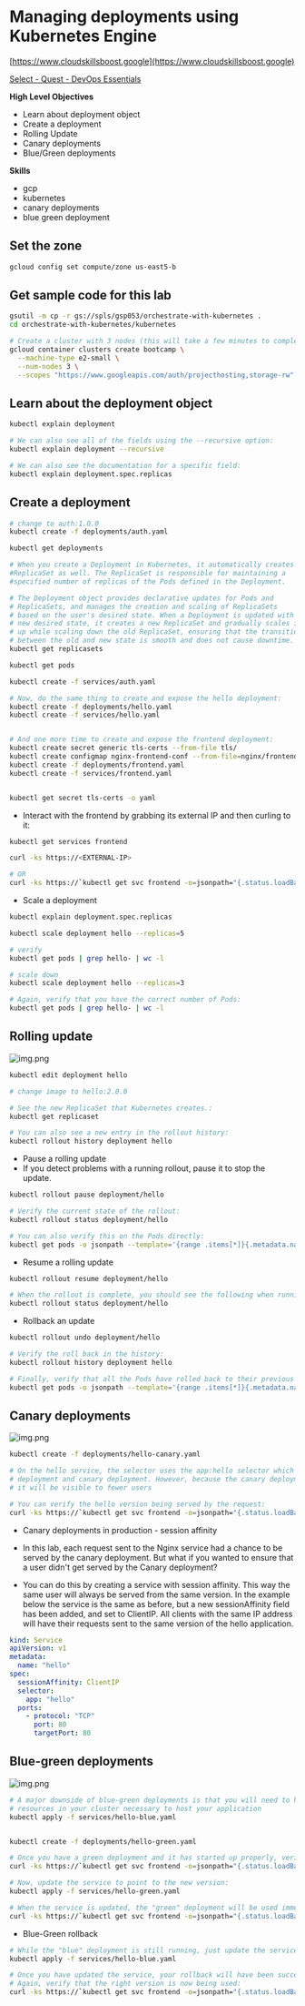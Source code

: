 # Managing deployments using Kubernetes Engine


[https://www.cloudskillsboost.google](https://www.cloudskillsboost.google)

[Select - Quest -  DevOps Essentials](https://www.cloudskillsboost.google/paths)


**High Level Objectives**
- Learn about deployment object
- Create a deployment
- Rolling Update
- Canary deployments
- Blue/Green deployments



**Skills**
- gcp
- kubernetes
- canary deployments
- blue green deployment



## Set the zone

```bash
gcloud config set compute/zone us-east5-b
```

## Get sample code for this lab

```bash
gsutil -m cp -r gs://spls/gsp053/orchestrate-with-kubernetes .
cd orchestrate-with-kubernetes/kubernetes

# Create a cluster with 3 nodes (this will take a few minutes to complete):
gcloud container clusters create bootcamp \
  --machine-type e2-small \
  --num-nodes 3 \
  --scopes "https://www.googleapis.com/auth/projecthosting,storage-rw"
```


## Learn about the deployment object

```bash
kubectl explain deployment

# We can also see all of the fields using the --recursive option:
kubectl explain deployment --recursive

# We can also see the documentation for a specific field:
kubectl explain deployment.spec.replicas
```

## Create a deployment

```bash 
# change to auth:1.0.0
kubectl create -f deployments/auth.yaml

kubectl get deployments

# When you create a Deployment in Kubernetes, it automatically creates a 
#ReplicaSet as well. The ReplicaSet is responsible for maintaining a 
#specified number of replicas of the Pods defined in the Deployment.

# The Deployment object provides declarative updates for Pods and 
# ReplicaSets, and manages the creation and scaling of ReplicaSets 
# based on the user's desired state. When a Deployment is updated with a 
# new desired state, it creates a new ReplicaSet and gradually scales it 
# up while scaling down the old ReplicaSet, ensuring that the transition 
# between the old and new state is smooth and does not cause downtime.
kubectl get replicasets

kubectl get pods

kubectl create -f services/auth.yaml

# Now, do the same thing to create and expose the hello deployment:
kubectl create -f deployments/hello.yaml
kubectl create -f services/hello.yaml


# And one more time to create and expose the frontend deployment:
kubectl create secret generic tls-certs --from-file tls/
kubectl create configmap nginx-frontend-conf --from-file=nginx/frontend.conf
kubectl create -f deployments/frontend.yaml
kubectl create -f services/frontend.yaml


kubectl get secret tls-certs -o yaml
``` 

- Interact with the frontend by grabbing its external IP and then curling to it:

```bash
kubectl get services frontend

curl -ks https://<EXTERNAL-IP>

# OR
curl -ks https://`kubectl get svc frontend -o=jsonpath="{.status.loadBalancer.ingress[0].ip}"`
```

- Scale a deployment

```bash
kubectl explain deployment.spec.replicas

kubectl scale deployment hello --replicas=5

# verify
kubectl get pods | grep hello- | wc -l

# scale down
kubectl scale deployment hello --replicas=3

# Again, verify that you have the correct number of Pods:
kubectl get pods | grep hello- | wc -l
```

## Rolling update

![img.png](.images/rolling-update.png)

```bash
kubectl edit deployment hello

# change image to hello:2.0.0

# See the new ReplicaSet that Kubernetes creates.:
kubectl get replicaset

# You can also see a new entry in the rollout history:
kubectl rollout history deployment hello
```

- Pause a rolling update
- If you detect problems with a running rollout, pause it to stop the update.

```bash
kubectl rollout pause deployment/hello

# Verify the current state of the rollout:
kubectl rollout status deployment/hello

# You can also verify this on the Pods directly:
kubectl get pods -o jsonpath --template='{range .items[*]}{.metadata.name}{"\t"}{"\t"}{.spec.containers[0].image}{"\n"}{end}'
```

- Resume a rolling update

```bash
kubectl rollout resume deployment/hello

# When the rollout is complete, you should see the following when running the status command:
kubectl rollout status deployment/hello
```

- Rollback an update

```bash
kubectl rollout undo deployment/hello

# Verify the roll back in the history:
kubectl rollout history deployment hello

# Finally, verify that all the Pods have rolled back to their previous versions:
kubectl get pods -o jsonpath --template='{range .items[*]}{.metadata.name}{"\t"}{"\t"}{.spec.containers[0].image}{"\n"}{end}'
```

## Canary deployments

![img.png](.images/canary-deployments.png)

```bash
kubectl create -f deployments/hello-canary.yaml

# On the hello service, the selector uses the app:hello selector which will match pods in both the prod 
# deployment and canary deployment. However, because the canary deployment has a fewer number of pods, 
# it will be visible to fewer users

# You can verify the hello version being served by the request:
curl -ks https://`kubectl get svc frontend -o=jsonpath="{.status.loadBalancer.ingress[0].ip}"`/version

```

- Canary deployments in production - session affinity

- In this lab, each request sent to the Nginx service had a chance to be served by the canary 
  deployment. But what if you wanted to ensure that a user didn't get served by 
  the Canary deployment?
- You can do this by creating a service with session affinity. This way the same user will 
  always be served from the same version. In the example below the service is the same as before, 
  but a new sessionAffinity field has been added, and set to ClientIP. All clients 
  with the same IP address will have their requests sent to the same version of the hello application.


```yaml
kind: Service
apiVersion: v1
metadata:
  name: "hello"
spec:
  sessionAffinity: ClientIP
  selector:
    app: "hello"
  ports:
    - protocol: "TCP"
      port: 80
      targetPort: 80
```

## Blue-green deployments

![img.png](.images/blue-green-deployments.png)


```bash
# A major downside of blue-green deployments is that you will need to have at least 2x the 
# resources in your cluster necessary to host your application
kubectl apply -f services/hello-blue.yaml


kubectl create -f deployments/hello-green.yaml

# Once you have a green deployment and it has started up properly, verify that the current version of 1.0.0 is still being used:
curl -ks https://`kubectl get svc frontend -o=jsonpath="{.status.loadBalancer.ingress[0].ip}"`/version

# Now, update the service to point to the new version:
kubectl apply -f services/hello-green.yaml

# When the service is updated, the "green" deployment will be used immediately. You can now verify that the new version is always being used:
curl -ks https://`kubectl get svc frontend -o=jsonpath="{.status.loadBalancer.ingress[0].ip}"`/version

```

- Blue-Green rollback

```bash
# While the "blue" deployment is still running, just update the service back to the old version:
kubectl apply -f services/hello-blue.yaml

# Once you have updated the service, your rollback will have been successful. 
# Again, verify that the right version is now being used:
curl -ks https://`kubectl get svc frontend -o=jsonpath="{.status.loadBalancer.ingress[0].ip}"`/version
```
